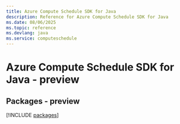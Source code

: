 ```yaml
---
title: Azure Compute Schedule SDK for Java
description: Reference for Azure Compute Schedule SDK for Java
ms.date: 08/06/2025
ms.topic: reference
ms.devlang: java
ms.service: computeschedule
---
```

# Azure Compute Schedule SDK for Java - preview
## Packages - preview
[!INCLUDE [packages](compute-schedule-index.md)]